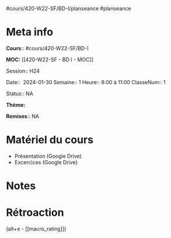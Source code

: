 #cours/420-W22-SF/BD-I/planseance #planseance
# Meta info
**Cours**:: #cours/420-W22-SF/BD-I

**MOC:** [[420-W22-SF - BD I - MOC]]

Session:: H24

Date::  2024-01-30
Semaine:: 1
Heure:: 8:00 à 11:00
ClasseNum:: 1

Status:: <span class="chip na">NA</span>

**Thème:**

**Remises**:: <span class="chip na">NA</span>

# Matériel du cours
* Présentation (Google Drive)
* Excercices (Google Drive)

# Notes

# Rétroaction
(alt+e - [[macro_rating]])